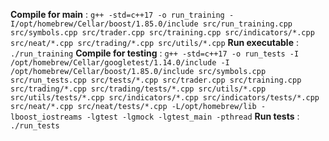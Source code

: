 **Compile for main** : `g++ -std=c++17 -o run_training -I/opt/homebrew/Cellar/boost/1.85.0/include src/run_training.cpp src/symbols.cpp src/trader.cpp src/training.cpp src/indicators/*.cpp src/neat/*.cpp src/trading/*.cpp src/utils/*.cpp`
**Run executable** : `./run_training`
**Compile for testing** : `g++ -std=c++17 -o run_tests -I /opt/homebrew/Cellar/googletest/1.14.0/include -I /opt/homebrew/Cellar/boost/1.85.0/include src/symbols.cpp src/run_tests.cpp src/tests/*.cpp src/trader.cpp src/training.cpp src/trading/*.cpp src/trading/tests/*.cpp src/utils/*.cpp src/utils/tests/*.cpp src/indicators/*.cpp src/indicators/tests/*.cpp src/neat/*.cpp src/neat/tests/*.cpp -L/opt/homebrew/lib -lboost_iostreams -lgtest -lgmock -lgtest_main -pthread`
**Run tests** : `./run_tests`